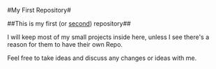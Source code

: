 #My First Repository#

##This is my first (or [second](https://github.com/Chinoman10/Livestreamer-Assist)) repository##

I will keep most of my small projects inside here, unless I see there's a reason for them to have their own Repo.

Feel free to take ideas and discuss any changes or ideas with me.

